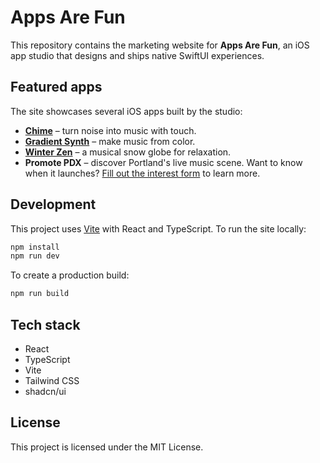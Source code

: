# Apps Are Fun

This repository contains the marketing website for **Apps Are Fun**, an iOS app studio that designs and ships native SwiftUI experiences.

## Featured apps

The site showcases several iOS apps built by the studio:

- **[Chime](https://apps.apple.com/us/app/chime-turn-noise-into-music/id6692633791)** – turn noise into music with touch.
- **[Gradient Synth](https://apps.apple.com/us/app/gradient-synth/id6477543878)** – make music from color.
- **[Winter Zen](https://apps.apple.com/us/app/winter-zen-snow-globe-music/id1659934804)** – a musical snow globe for relaxation.
- **Promote PDX** – discover Portland's live music scene. Want to know when it launches? [Fill out the interest form](https://docs.google.com/forms/d/e/1FAIpQLSc5TX2Z_rLcJ7q8VFa9j97jFT61vFCgRV5JiACBjVfqcV5Wsw/viewform?usp=sharing&ouid=115128560275753879378) to learn more.

## Development

This project uses [Vite](https://vitejs.dev/) with React and TypeScript. To run the site locally:

```sh
npm install
npm run dev
```

To create a production build:

```sh
npm run build
```

## Tech stack

- React
- TypeScript
- Vite
- Tailwind CSS
- shadcn/ui

## License

This project is licensed under the MIT License.
